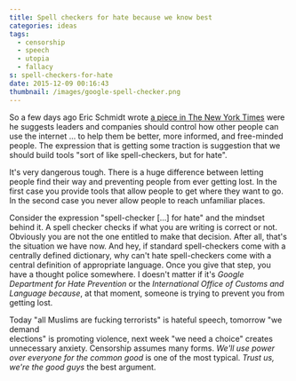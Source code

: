 ```yaml
---
title: Spell checkers for hate because we know best
categories: ideas
tags:
  - censorship
  - speech
  - utopia
  - fallacy
s: spell-checkers-for-hate
date: 2015-12-09 00:16:43
thumbnail: /images/google-spell-checker.png
---
```


So a few days ago Eric Schmidt wrote [a piece in The New York Times][1] were he suggests 
leaders  and companies should control how other people can use the internet ... to help 
them be better, more informed, and free-minded people. The expression that is getting some 
traction is suggestion that we should build tools "sort of like spell-checkers, but for 
hate".

It's very dangerous tough. There is a huge difference between letting people find their 
way and preventing people from ever getting lost. In the first case you provide tools that
allow people to get where they want to go. In the second case you never allow people to 
reach unfamiliar places.

Consider the expression "spell-checker [...] for hate" and the mindset behind it. A spell 
checker checks if what you are writing is correct or not. Obviously you are not the one 
entitled to make that decision. After all, that's the situation we have now. And hey, if 
standard spell-checkers come with a centrally defined dictionary, why can't hate 
spell-checkers come with a central definition of appropriate language. Once you give that 
step, you have a thought police somewhere. I doesn't matter if it's *Google Department for 
Hate Prevention* or the *International Office of Customs and Language because*, at that 
moment, someone is trying to prevent you from getting lost.

Today "all Muslims are fucking terrorists" is hateful speech, tomorrow "we demand  
elections" is promoting violence, next week "we need a choice" creates unnecessary 
anxiety. Censorship assumes many forms. *We'll use power over everyone for the common good* 
is one of the most typical. *Trust us, we're the good guys* the best argument.

[1]: http://nyti.ms/1IA1TNn